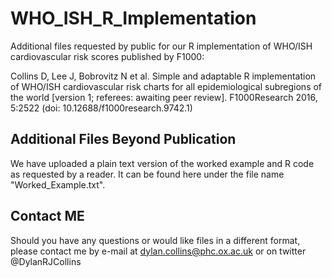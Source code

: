 # WHO_ISH_R_Implementation
Additional files requested by public for our R implementation of WHO/ISH cardiovascular risk scores published by F1000:  

Collins D, Lee J, Bobrovitz N et al. Simple and adaptable R implementation of WHO/ISH cardiovascular risk charts for all epidemiological subregions of the world [version 1; referees: awaiting peer review]. F1000Research 2016, 5:2522 (doi: 10.12688/f1000research.9742.1)

## Additional Files Beyond Publication
We have uploaded a plain text version of the worked example and R code as requested by a reader. It can be found here under the file name "Worked_Example.txt".

## Contact ME
Should you have any questions or would like files in a different format, please contact me by e-mail at dylan.collins@phc.ox.ac.uk or on twitter @DylanRJCollins
